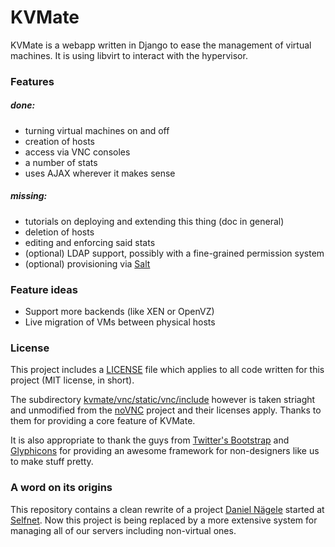 KVMate
======
KVMate is a webapp written in Django to ease the management of virtual machines. It is using libvirt to
interact with the hypervisor.

### Features
##### done:
* turning virtual machines on and off
* creation of hosts
* access via VNC consoles
* a number of stats
* uses AJAX wherever it makes sense

##### missing:
* tutorials on deploying and extending this thing (doc in general)
* deletion of hosts
* editing and enforcing said stats
* (optional) LDAP support, possibly with a fine-grained permission system
* (optional) provisioning via [Salt](https://github.com/saltstack)

### Feature ideas
* Support more backends (like XEN or OpenVZ)
* Live migration of VMs between physical hosts

### License
This project includes a [LICENSE](LICENSE) file which applies to all code written for this project 
(MIT license, in short). 

The subdirectory [kvmate/vnc/static/vnc/include](kvmate/vnc/static/vnc/include) however is taken
striaght and unmodified from the [noVNC](https://github.com/kanaka/noVNC/blob/master/LICENSE.txt)
project and their licenses apply. Thanks to them for providing a core feature of KVMate.

It is also appropriate to thank the guys from [Twitter's Bootstrap](http://getbootstrap.com/components/)
and [Glyphicons](http://glyphicons.com/) for providing an awesome framework for non-designers like
us to make stuff pretty.

### A word on its origins
This repository contains a clean rewrite of a project [Daniel Nägele](https://github.com/danieljn) started at [Selfnet](https://github.com/selfnet). 
Now this project is being replaced by a more extensive system for managing all of our servers including non-virtual ones.
